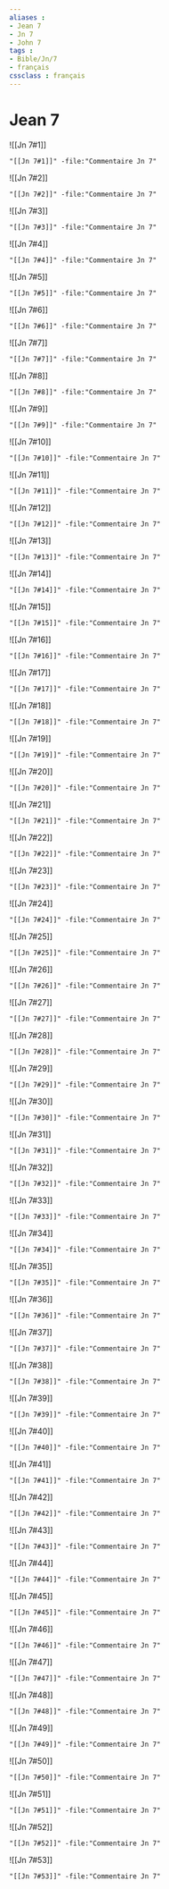 ```yaml
---
aliases : 
- Jean 7
- Jn 7
- John 7
tags : 
- Bible/Jn/7
- français
cssclass : français
---
```


# Jean 7

![[Jn 7#1]]

```query
"[[Jn 7#1]]" -file:"Commentaire Jn 7"
```

![[Jn 7#2]]

```query
"[[Jn 7#2]]" -file:"Commentaire Jn 7"
```

![[Jn 7#3]]

```query
"[[Jn 7#3]]" -file:"Commentaire Jn 7"
```

![[Jn 7#4]]

```query
"[[Jn 7#4]]" -file:"Commentaire Jn 7"
```

![[Jn 7#5]]

```query
"[[Jn 7#5]]" -file:"Commentaire Jn 7"
```

![[Jn 7#6]]

```query
"[[Jn 7#6]]" -file:"Commentaire Jn 7"
```

![[Jn 7#7]]

```query
"[[Jn 7#7]]" -file:"Commentaire Jn 7"
```

![[Jn 7#8]]

```query
"[[Jn 7#8]]" -file:"Commentaire Jn 7"
```

![[Jn 7#9]]

```query
"[[Jn 7#9]]" -file:"Commentaire Jn 7"
```

![[Jn 7#10]]

```query
"[[Jn 7#10]]" -file:"Commentaire Jn 7"
```

![[Jn 7#11]]

```query
"[[Jn 7#11]]" -file:"Commentaire Jn 7"
```

![[Jn 7#12]]

```query
"[[Jn 7#12]]" -file:"Commentaire Jn 7"
```

![[Jn 7#13]]

```query
"[[Jn 7#13]]" -file:"Commentaire Jn 7"
```

![[Jn 7#14]]

```query
"[[Jn 7#14]]" -file:"Commentaire Jn 7"
```

![[Jn 7#15]]

```query
"[[Jn 7#15]]" -file:"Commentaire Jn 7"
```

![[Jn 7#16]]

```query
"[[Jn 7#16]]" -file:"Commentaire Jn 7"
```

![[Jn 7#17]]

```query
"[[Jn 7#17]]" -file:"Commentaire Jn 7"
```

![[Jn 7#18]]

```query
"[[Jn 7#18]]" -file:"Commentaire Jn 7"
```

![[Jn 7#19]]

```query
"[[Jn 7#19]]" -file:"Commentaire Jn 7"
```

![[Jn 7#20]]

```query
"[[Jn 7#20]]" -file:"Commentaire Jn 7"
```

![[Jn 7#21]]

```query
"[[Jn 7#21]]" -file:"Commentaire Jn 7"
```

![[Jn 7#22]]

```query
"[[Jn 7#22]]" -file:"Commentaire Jn 7"
```

![[Jn 7#23]]

```query
"[[Jn 7#23]]" -file:"Commentaire Jn 7"
```

![[Jn 7#24]]

```query
"[[Jn 7#24]]" -file:"Commentaire Jn 7"
```

![[Jn 7#25]]

```query
"[[Jn 7#25]]" -file:"Commentaire Jn 7"
```

![[Jn 7#26]]

```query
"[[Jn 7#26]]" -file:"Commentaire Jn 7"
```

![[Jn 7#27]]

```query
"[[Jn 7#27]]" -file:"Commentaire Jn 7"
```

![[Jn 7#28]]

```query
"[[Jn 7#28]]" -file:"Commentaire Jn 7"
```

![[Jn 7#29]]

```query
"[[Jn 7#29]]" -file:"Commentaire Jn 7"
```

![[Jn 7#30]]

```query
"[[Jn 7#30]]" -file:"Commentaire Jn 7"
```

![[Jn 7#31]]

```query
"[[Jn 7#31]]" -file:"Commentaire Jn 7"
```

![[Jn 7#32]]

```query
"[[Jn 7#32]]" -file:"Commentaire Jn 7"
```

![[Jn 7#33]]

```query
"[[Jn 7#33]]" -file:"Commentaire Jn 7"
```

![[Jn 7#34]]

```query
"[[Jn 7#34]]" -file:"Commentaire Jn 7"
```

![[Jn 7#35]]

```query
"[[Jn 7#35]]" -file:"Commentaire Jn 7"
```

![[Jn 7#36]]

```query
"[[Jn 7#36]]" -file:"Commentaire Jn 7"
```

![[Jn 7#37]]

```query
"[[Jn 7#37]]" -file:"Commentaire Jn 7"
```

![[Jn 7#38]]

```query
"[[Jn 7#38]]" -file:"Commentaire Jn 7"
```

![[Jn 7#39]]

```query
"[[Jn 7#39]]" -file:"Commentaire Jn 7"
```

![[Jn 7#40]]

```query
"[[Jn 7#40]]" -file:"Commentaire Jn 7"
```

![[Jn 7#41]]

```query
"[[Jn 7#41]]" -file:"Commentaire Jn 7"
```

![[Jn 7#42]]

```query
"[[Jn 7#42]]" -file:"Commentaire Jn 7"
```

![[Jn 7#43]]

```query
"[[Jn 7#43]]" -file:"Commentaire Jn 7"
```

![[Jn 7#44]]

```query
"[[Jn 7#44]]" -file:"Commentaire Jn 7"
```

![[Jn 7#45]]

```query
"[[Jn 7#45]]" -file:"Commentaire Jn 7"
```

![[Jn 7#46]]

```query
"[[Jn 7#46]]" -file:"Commentaire Jn 7"
```

![[Jn 7#47]]

```query
"[[Jn 7#47]]" -file:"Commentaire Jn 7"
```

![[Jn 7#48]]

```query
"[[Jn 7#48]]" -file:"Commentaire Jn 7"
```

![[Jn 7#49]]

```query
"[[Jn 7#49]]" -file:"Commentaire Jn 7"
```

![[Jn 7#50]]

```query
"[[Jn 7#50]]" -file:"Commentaire Jn 7"
```

![[Jn 7#51]]

```query
"[[Jn 7#51]]" -file:"Commentaire Jn 7"
```

![[Jn 7#52]]

```query
"[[Jn 7#52]]" -file:"Commentaire Jn 7"
```

![[Jn 7#53]]

```query
"[[Jn 7#53]]" -file:"Commentaire Jn 7"
```


